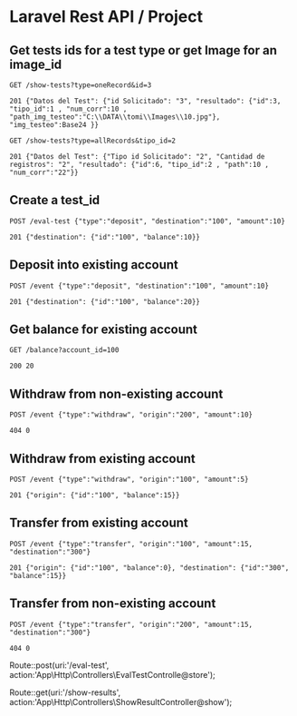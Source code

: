 # Laravel Rest API / Project


## Get tests ids for a test type or get Image for an image_id

```
GET /show-tests?type=oneRecord&id=3

201 {"Datos del Test": {"id Solicitado": "3", "resultado": {"id":3, "tipo_id":1 , "num_corr":10 , "path_img_testeo":"C:\\DATA\\tomi\\Images\\10.jpg"}, "img_testeo":Base24 }}
```
```
GET /show-tests?type=allRecords&tipo_id=2

201 {"Datos del Test": {"Tipo id Solicitado": "2", "Cantidad de registros": "2", "resultado": {"id":6, "tipo_id":2 , "path":10 , "num_corr":"22"}}
```


## Create a test_id

```
POST /eval-test {"type":"deposit", "destination":"100", "amount":10}

201 {"destination": {"id":"100", "balance":10}}
```

## Deposit into existing account

```
POST /event {"type":"deposit", "destination":"100", "amount":10}

201 {"destination": {"id":"100", "balance":20}}
```

## Get balance for existing account

```
GET /balance?account_id=100

200 20
```

## Withdraw from non-existing account

```
POST /event {"type":"withdraw", "origin":"200", "amount":10}

404 0
```

## Withdraw from existing account

```
POST /event {"type":"withdraw", "origin":"100", "amount":5}

201 {"origin": {"id":"100", "balance":15}}
```

## Transfer from existing account

```
POST /event {"type":"transfer", "origin":"100", "amount":15, "destination":"300"}

201 {"origin": {"id":"100", "balance":0}, "destination": {"id":"300", "balance":15}}
```

## Transfer from non-existing account

```
POST /event {"type":"transfer", "origin":"200", "amount":15, "destination":"300"}

404 0
```


Route::post(uri:'/eval-test', action:'App\Http\Controllers\EvalTestControlle@store');

Route::get(uri:'/show-results', action:'App\Http\Controllers\ShowResultController@show');
